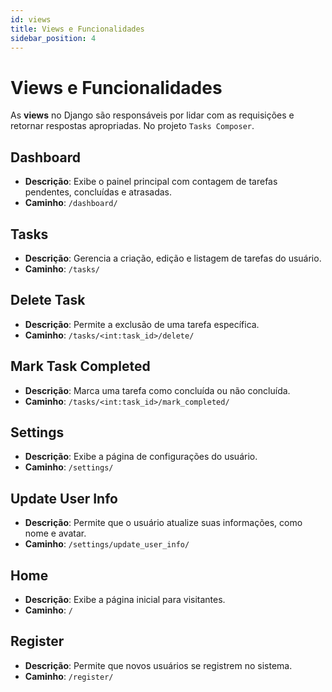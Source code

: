 ```yaml
---
id: views
title: Views e Funcionalidades
sidebar_position: 4
---
```


# Views e Funcionalidades

As **views** no Django são responsáveis por lidar com as requisições e retornar respostas apropriadas. No projeto `Tasks Composer`.

## Dashboard

- **Descrição**: Exibe o painel principal com contagem de tarefas pendentes, concluídas e atrasadas.
- **Caminho**: `/dashboard/`

## Tasks

- **Descrição**: Gerencia a criação, edição e listagem de tarefas do usuário.
- **Caminho**: `/tasks/`

## Delete Task

- **Descrição**: Permite a exclusão de uma tarefa específica.
- **Caminho**: `/tasks/<int:task_id>/delete/`

## Mark Task Completed

- **Descrição**: Marca uma tarefa como concluída ou não concluída.
- **Caminho**: `/tasks/<int:task_id>/mark_completed/`

## Settings

- **Descrição**: Exibe a página de configurações do usuário.
- **Caminho**: `/settings/`

## Update User Info

- **Descrição**: Permite que o usuário atualize suas informações, como nome e avatar.
- **Caminho**: `/settings/update_user_info/`

## Home

- **Descrição**: Exibe a página inicial para visitantes.
- **Caminho**: `/`

## Register

- **Descrição**: Permite que novos usuários se registrem no sistema.
- **Caminho**: `/register/`